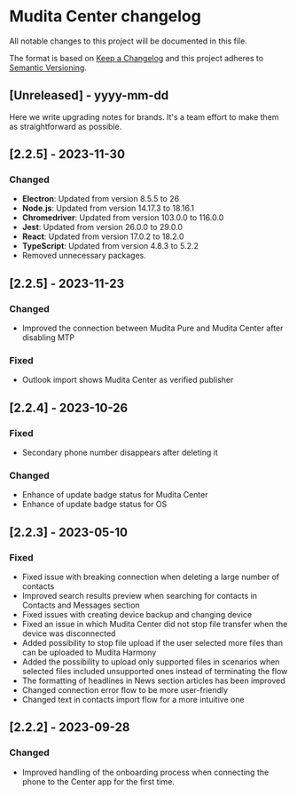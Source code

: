 # Mudita Center changelog

All notable changes to this project will be documented in this file.

The format is based on [Keep a Changelog](http://keepachangelog.com/)
and this project adheres to [Semantic Versioning](http://semver.org/).

## [Unreleased] - yyyy-mm-dd

Here we write upgrading notes for brands. It's a team effort to make them as
straightforward as possible.

## [2.2.5] - 2023-11-30

### Changed

- **Electron**: Updated from version 8.5.5 to 26
- **Node.js**: Updated from version 14.17.3 to 18.16.1
- **Chromedriver**: Updated from version 103.0.0 to 116.0.0
- **Jest**: Updated from version 26.0.0 to 29.0.0
- **React**: Updated from version 17.0.2 to 18.2.0
- **TypeScript**: Updated from version 4.8.3 to 5.2.2
- Removed unnecessary packages.


## [2.2.5] - 2023-11-23

### Changed

- Improved the connection between Mudita Pure and Mudita Center after disabling MTP

### Fixed

- Outlook import shows Mudita Center as verified publisher


## [2.2.4] - 2023-10-26

### Fixed

- Secondary phone number disappears after deleting it

### Changed

- Enhance of update badge status for Mudita Center
- Enhance of update badge status for OS


## [2.2.3] - 2023-05-10

### Fixed

- Fixed issue with breaking connection when deleting a large number of contacts
- Improved search results preview when searching for contacts in Contacts and Messages section
- Fixed issues with creating device backup and changing device
- Fixed an issue in which Mudita Center did not stop file transfer when the device was disconnected
- Added possibility to stop file upload if the user selected more files than can be uploaded to Mudita Harmony
- Added the possibility to upload only supported files in scenarios when selected files included unsupported ones instead of terminating the flow
- The formatting of headlines in News section articles has been improved
- Changed connection error flow to be more user-friendly
- Changed text in contacts import flow for a more intuitive one


## [2.2.2] - 2023-09-28

### Changed

- Improved handling of the onboarding process when connecting the phone to the Center app for the first time.

